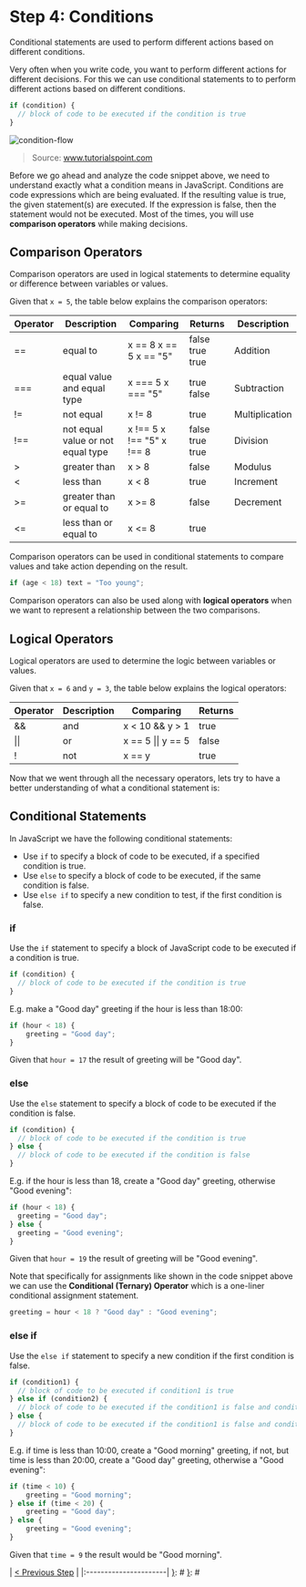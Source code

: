 [{]: <region> (header)
# Step 4: Conditions
[}]: #
[{]: <region> (body)
Conditional statements are used to perform different actions based on different conditions.

Very often when you write code, you want to perform different actions for different decisions. For this we can use conditional statements to to perform different actions based on different conditions.

```js
if (condition) {
  // block of code to be executed if the condition is true
}
```

![condition-flow](https://cloud.githubusercontent.com/assets/7648874/23193400/00eace7a-f890-11e6-8ec9-08c8a40946d4.png)

> Source: www.tutorialspoint.com

Before we go ahead and analyze the code snippet above, we need to understand exactly what a condition means in JavaScript. Conditions are code expressions which are being evaluated. If the resulting value is true, the given statement(s) are executed. If the expression is false, then the statement would not be executed. Most of the times, you will use **comparison operators** while making decisions.

## Comparison Operators

Comparison operators are used in logical statements to determine equality or difference between variables or values.

Given that `x = 5`, the table below explains the comparison operators:

| **Operator** | **Description**                   | **Comparing**             | **Returns**     | **Description** |
|--------------|-----------------------------------|---------------------------|-----------------|-----------------|
| ==           | equal to                          | x == 8 x == 5 x == "5"    | false true true | Addition        |
| ===          | equal value and equal type        | x === 5 x === "5"         | true false      | Subtraction     |
| !=           | not equal                         | x != 8                    | true            | Multiplication  |
| !==          | not equal value or not equal type | x !== 5 x !== "5" x !== 8 | false true true | Division        |
| >            | greater than                      | x > 8                     | false           | Modulus         |
| <            | less than                         | x < 8                     | true            | Increment       |
| >=           | greater than or equal to          | x >= 8                    | false           | Decrement       |
| <=           | less than or equal to             | x <= 8                    | true            |                 |

Comparison operators can be used in conditional statements to compare values and take action depending on the result.

```js
if (age < 18) text = "Too young";
```

Comparison operators can also be used along with **logical operators** when we want to represent a relationship between the two comparisons.

## Logical Operators

Logical operators are used to determine the logic between variables or values.

Given that `x = 6` and `y = 3`, the table below explains the logical operators:

| **Operator** | **Description** | **Comparing**      | **Returns** |
|--------------|-----------------|--------------------|-------------|
| &&           | and             | x < 10 && y > 1    | true        |
| \|\|         | or              | x == 5 \|\| y == 5 | false       |
| !            | not             | x == y             | true        |

Now that we went through all the necessary operators, lets try to have a better understanding of what a conditional statement is:

## Conditional Statements

In JavaScript we have the following conditional statements:

- Use `if` to specify a block of code to be executed, if a specified condition is true.
- Use `else` to specify a block of code to be executed, if the same condition is false.
- Use `else if` to specify a new condition to test, if the first condition is false.

### if

Use the `if` statement to specify a block of JavaScript code to be executed if a condition is true.

```js
if (condition) {
  // block of code to be executed if the condition is true
}
```

E.g. make a "Good day" greeting if the hour is less than 18:00:

```js
if (hour < 18) {
    greeting = "Good day";
}
```

Given that `hour = 17` the result of greeting will be "Good day".

### else

Use the `else` statement to specify a block of code to be executed if the condition is false.

```js
if (condition) {
  // block of code to be executed if the condition is true
} else {
  // block of code to be executed if the condition is false
}
```

E.g. if the hour is less than 18, create a "Good day" greeting, otherwise "Good evening":

```js
if (hour < 18) {
  greeting = "Good day";
} else {
  greeting = "Good evening";
}
```

Given that `hour = 19` the result of greeting will be "Good evening".

Note that specifically for assignments like shown in the code snippet above we can use the **Conditional (Ternary) Operator** which is a one-liner conditional assignment statement.

```js
greeting = hour < 18 ? "Good day" : "Good evening";
```

### else if

Use the `else if` statement to specify a new condition if the first condition is false.

```js
if (condition1) {
  // block of code to be executed if condition1 is true
} else if (condition2) {
  // block of code to be executed if the condition1 is false and condition2 is true
} else {
  // block of code to be executed if the condition1 is false and condition2 is false
}
```

E.g. if time is less than 10:00, create a "Good morning" greeting, if not, but time is less than 20:00, create a "Good day" greeting, otherwise a "Good evening":

```js
if (time < 10) {
    greeting = "Good morning";
} else if (time < 20) {
    greeting = "Good day";
} else {
    greeting = "Good evening";
}
```

Given that `time = 9` the result would be "Good morning".

[}]: #
[{]: <region> (footer)
[{]: <helper> (nav_step)
| [< Previous Step](step3.md) |
|:----------------------|
[}]: #
[}]: #